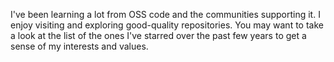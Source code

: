I've been learning a lot from OSS code and the communities supporting it. I enjoy visiting and exploring good-quality repositories. You may want to take a look at the list of the ones I've starred over the past few years to get a sense of my interests and values.

<!--
**web-party/web-party** is a ✨ _special_ ✨ repository because its `README.md` (this file) appears on your GitHub profile.

Here are some ideas to get you started:

- 🔭 I’m currently working on ...
- 🌱 I’m currently learning ...
- 👯 I’m looking to collaborate on ...
- 🤔 I’m looking for help with ...
- 💬 Ask me about ...
- 📫 How to reach me: ...
- 😄 Pronouns: ...
- ⚡ Fun fact: ...
-->
